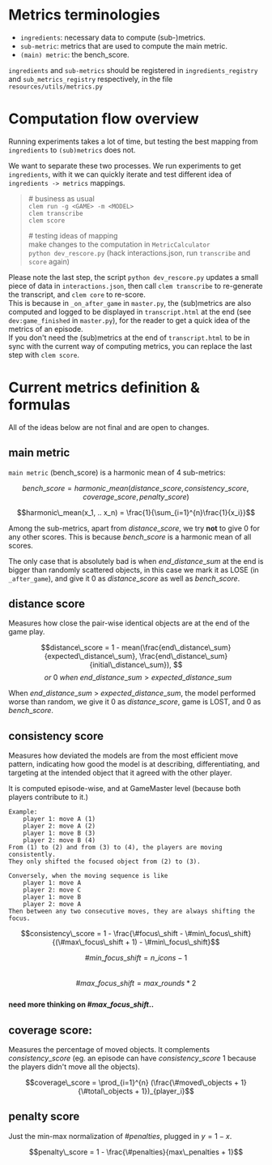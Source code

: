 # Metrics terminologies 
* `ingredients`: necessary data to compute (sub-)metrics. 
* `sub-metric`: metrics that are used to compute the main metric. 
* `(main) metric`: the bench_score.

`ingredients` and `sub-metrics` should be registered in `ingredients_registry` and `sub_metrics_registry` respectively, in the file `resources/utils/metrics.py`

# Computation flow overview
Running experiments takes a lot of time, but testing the best mapping from `ingredients` to `(sub)metrics` does not. 

We want to separate these two processes. We run experiments to get `ingredients`, with it we can quickly iterate and test different idea of `ingredients -> metrics` mappings. 

> \# business as usual  
> `clem run -g <GAME> -m <MODEL>`  
> `clem transcribe`   
> `clem score`  
> 
> \# testing ideas of mapping   
> make changes to the computation in `MetricCalculator`  
> `python dev_rescore.py`  (hack interactions.json, run `transcribe` and `score` again)

Please note the last step, the script `python dev_rescore.py` updates a small piece of data in `interactions.json`, then call `clem transcribe` to re-generate the transcript, and `clem core` to re-score.   
This is because in `_on_after_game` in `master.py`, the (sub)metrics are also computed and logged to be displayed in `transcript.html` at the end (see `dev:game_finished` in `master.py`), for the reader to get a quick idea of the metrics of an episode.  
If you don't need the (sub)metrics at the end of `transcript.html` to be in sync with the current way of computing metrics, you can replace the last step with `clem score`.   

# Current metrics definition & formulas
All of the ideas below are not final and are open to changes.

## main metric

`main metric` (bench_score) is a harmonic mean of 4 sub-metrics: 

$$bench\_score = harmonic\_mean(distance\_score, consistency\_score, coverage\_score, penalty\_score)$$

$$harmonic\_mean(x_1, .. x_n) = \frac{1}{\sum_{i=1}^{n}\frac{1}{x_i}}$$

Among the sub-metrics, apart from $distance\_score$, we try **not** to give 0 for any other scores. This is because $bench\_score$ is a harmonic mean of all scores.    

The only case that is absolutely bad is when $end\_distance\_sum$ at the end is bigger than randomly scattered objects, in this case we mark it as LOSE (in `_after_game`), and give it 0 as $distance\_score$ as well as  $bench\_score$.

## distance score 

Measures how close the pair-wise identical objects are at the end of the game play.   

$$distance\_score = 1 - mean(\frac{end\_distance\_sum}{expected\_distance\_sum}, \frac{end\_distance\_sum}{initial\_distance\_sum}), $$ 
$$\ \ or\ 0\ when\ end\_distance\_sum > expected\_distance\_sum$$


When $end\_distance\_sum$ > $expected\_distance\_sum$, 
the model performed worse than random, we give it 0 as $distance\_score$, game is LOST, and 0 as $bench\_score$.

## consistency score
Measures how deviated the models are from the most efficient move pattern, indicating how good the model is at describing, differentiating, and targeting at the intended object that it agreed with the other player.

It is computed episode-wise, and at GameMaster level (because both players contribute to it.)
```
Example: 
    player 1: move A (1)
    player 2: move A (2)
    player 1: move B (3) 
    player 2: move B (4)  
From (1) to (2) and from (3) to (4), the players are moving consistently. 
They only shifted the focused object from (2) to (3). 

Conversely, when the moving sequence is like
    player 1: move A
    player 2: move C
    player 1: move B
    player 2: move A
Then between any two consecutive moves, they are always shifting the focus.
```
$$consistency\_score = 1 - \frac{\#focus\_shift - \#min\_focus\_shift}{(\#max\_focus\_shift + 1) - \#min\_focus\_shift}$$  

$$\#min\_focus\_shift = n\_icons - 1$$  
$$\#max\_focus\_shift = max\_rounds * 2$$   
**need more thinking on $\#max\_focus\_shift$..**

## coverage score: 
Measures the percentage of moved objects. It complements $consistency\_score$ (eg. an episode can have $consistency\_score$ 1 because the players didn't move all the objects).

$$coverage\_score = \prod_{i=1}^{n} (\frac{\#moved\_objects + 1}{\#total\_objects + 1})_{player_i}$$

## penalty score

Just the min-max normalization of $\#penalties$, plugged in $y = 1 - x$.

$$penalty\_score = 1 - \frac{\#penalties}{max\_penalties + 1}$$
